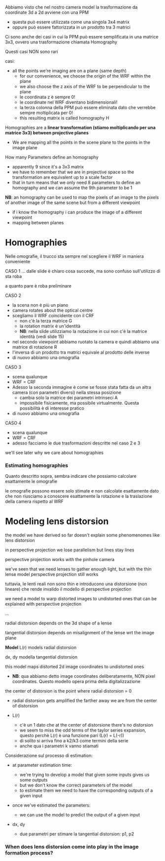 Abbiamo visto che nel nostro camera model la trasformazione da coordinate 3d a 2d avviene con una PPM

- questa può essere utilizzata come una singola 3x4 matrix
- oppure può essere fattorizzata in un prodotto tra 3 matrici

Ci sono anche dei casi in cui la PPM può essere semplificata in una matrice 3x3, ovvero una trasformazione chiamata Homography

Questi casi NON sono rari

casi:

- all the points we're imaging are on a plane (same depth)
  - for our convenience, we choose the origin of the WRF within the plane
  - we also choose the z axis of the WRF to be perpendicular to the plane
  - le coordinata z è sempre 0!
  - le coordinate nel WRF diventano bidimensionali!
  - la terza colonna della PPM può essere eliminata dato che verrebbe sempre moltiplicata per 0!
  - this resulting matrix is called homography H

Homographies are a **linear transformation (stiamo moltiplicando per una matrice 3x3) between projective planes**

- We are mapping all the points in the scene plane to the points in the image plane

How many Parameters define an homography

- apparently 9 since it's a 3x3 matrix
- we have to remember that we are in projective space so the transformation are equivalent up to a scale factor
- that in turn means that we only need 8 parameters to define an homography and we can assume the 9th parameter to be 1

**NB**: an homography can be used to map the pixels of an image to the pixels of another image of the same scene but from a different viewpoint

- if i know the homography i can produce the image of a different viewpoint
- mapping between planes

# Homographies

Nelle omografie, il trucco sta sempre nel scegliere il WRF in maniera conveniente

CASO 1
... dalle slide è chiaro cosa succede, ma sono confuso sull'utilizzo di sta roba

a quanto pare è roba preliminare

CASO 2

- la scena non è più un piano
- camera rotates about the optical centre
- scegliamo il WRF coincidente con il CRF
  - non c'è la terza matrice G
  - la rotation matrix è un'identità
  - **NB**: nella slide utilizziamo la notazione in cui non c'è la matrice identità (vedi slide 15)
- nel secondo viewpoint abbiamo ruotato la camera e quindi abbiamo una matrice di rotazione R
- l'inversa di un prodotto tra matrici equivale al prodotto delle inverse
- di nuovo abbiamo una omografia

CASO 3

- scena qualunque
- WRF = CRF
- Adesso la seconda immagine è come se fosse stata fatta da un altra camera (con parametri diversi) nella stessa posizione
  - cambia solo la matrice dei parametri intrinseci A
  - impossibile fisicamente, ma possibile virtualmente. Questa possibilità è di interesse pratico
- di nuovo abbiamo una omografia

CASO 4

- scena qualunque
- WRF = CRF
- adesso facciamo le due trasformazioni descritte nel caso 2 e 3

we'll see later why we care about homographies

### Estimating homographies

Quanto descritto sopra, sembra indicare che possiamo calcolare esattamente le omografie

le omografie possono essere solo stimate e non calcolate esattamente dato che non riusciamo a conoscere esattamente la rotazione e la traslazione della camera rispetto al WRF

# Modeling lens distorsion

the model we have derived so far doesn't explain some phenomenomes like lens distorsion

in perspective projection we lose parallelism but lines stay lines

perspective projection works with the pinhole camera

we've seen that we need lenses to gather enough light, but with the thin lense model perspective projection still works

tuttavia, le lenti reali non sono thin e introducono una distorsione (non lineare) che rende invalido il modello di perspective projection

we need a model to warp distorted images to undistorted ones that can be explained with perspective projection

...

radial distorsion depends on the 3d shape of a lense

tangential distorsion depends on misalignment of the lense wrt the image plane

**Model**
L(r) models radial distorsion

dx, dy modella tangential distorsion

this model maps distorted 2d image coordinates to undistorted ones

- **NB**: qua abbiamo detto image coordinates deliberatamente, NON pixel coordinates. Questo modello opera prima della digitalizzazione

the center of distorsion is the point where radial distorsion = 0

- radial distorsion gets amplified the farther away we are from the center of distorsion

- L(r)
  - c'è un 1 dato che at the center of distorsione there's no distorsion
  - we seem to miss the odd terms of the taylor series expansion, questo perchè L(r) è una funzione pari (L(r) = L(-r))
  - di solito si arriva fino a k2/k3 come termini della serie
  - anche qua i parametri k vanno stiamati

Considerazione sul processo di estimation:

- at parameter estimation time:
  - we're trying to develop a model that given some inputs gives us some outputs
  - but we don't know the correct parameters of the model
  - to estimate them we need to have the corresponding outputs of a given input
- once we've estimated the parameters:
  - we can use the model to predict the output of a given input

- dx, dy
  - due parametri per stimare la tangential distorsion: p1, p2

### When does lens distorsion come into play in the image formation process?
